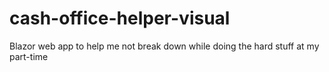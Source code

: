# cash-office-helper-visual
Blazor web app to help me not break down while doing the hard stuff at my part-time
